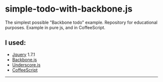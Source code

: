 simple-todo-with-backbone.js
============================

The simplest possible "Backbone todo" example. Repository for educational purposes.
Example in pure js, and in CoffeeScript.



<h2>I used:</h2>
<ul>
<li>
  <a href="http://jquery.com/" target="_blank">Jquery</a> 1.7.1
<li>
  <a href="http://backbonejs.org/" target="_blank">Backbone.js</a>
</li>
<li>
  <a href="http://underscorejs.org/" target="_blank">Underscore.js</a>
</li>
<li>
  <a href="http://coffeescript.org/" target="_blank">CoffeeScript</a>
</li>
</ul>

------------------------------------------------------------------


